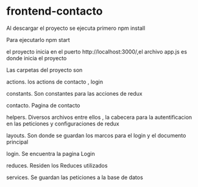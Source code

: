 # frontend-contacto

Al descargar el proyecto se ejecuta primero
npm install

Para ejecutarlo
npm start

el proyecto inicia en el puerto http://localhost:3000/,el archivo app.js es donde inicia el proyecto

Las carpetas del proyecto son

actions. los actions de contacto , login

constants. Son constantes para las acciones de redux

contacto. Pagina de contacto

helpers. Diversos archivos entre ellos , la cabecera para la autentificacion en las peticiones y configuraciones de redux

layouts. Son donde se guardan los marcos para el login y el documento principal

login. Se encuentra la pagina Login

reduces. Residen los Reduces utilizados

services. Se guardan las peticiones a la base de datos
